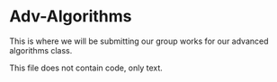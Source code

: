 # Adv-Algorithms
This is where we will be submitting our group works for our advanced algorithms class.

This file does not contain code, only text.
